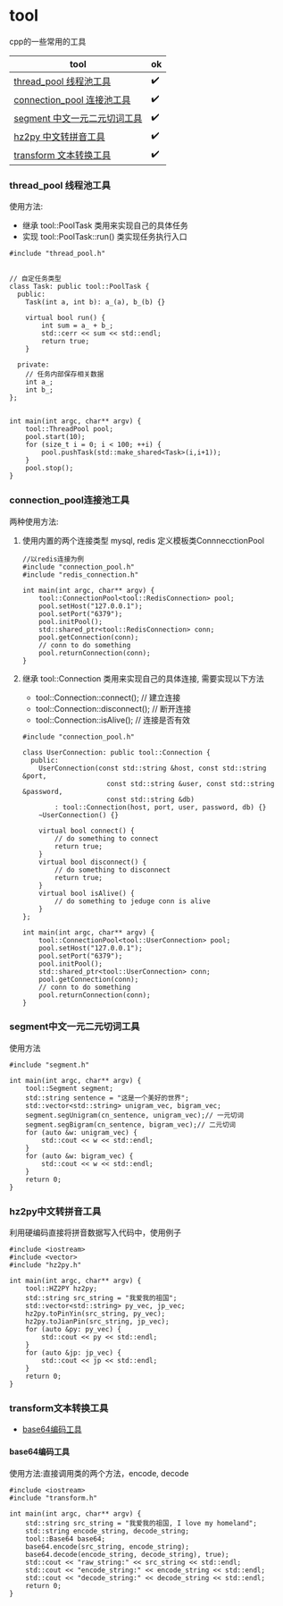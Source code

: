 # tool

cpp的一些常用的工具

|tool|ok|
|----|----|
|[thread_pool 线程池工具](#thread_pool线程池工具)| :heavy_check_mark:|
|[connection_pool 连接池工具](#connection_pool连接池工具)|:heavy_check_mark:|
|[segment 中文一元二元切词工具](#segment中文一元二元切词工具)|:heavy_check_mark:|
|[hz2py 中文转拼音工具](#hz2py中文转拼音工具)|:heavy_check_mark:|
|[transform 文本转换工具](#transform文本转换工具)|:heavy_check_mark:|

### thread_pool 线程池工具

使用方法:
* 继承 tool::PoolTask 类用来实现自己的具体任务
* 实现 tool::PoolTask::run() 类实现任务执行入口

```
#include "thread_pool.h"


// 自定任务类型
class Task: public tool::PoolTask {
  public:
    Task(int a, int b): a_(a), b_(b) {}

    virtual bool run() {
        int sum = a_ + b_;
        std::cerr << sum << std::endl;
        return true;
    }

  private:
    // 任务内部保存相关数据
    int a_;
    int b_;
};


int main(int argc, char** argv) {
    tool::ThreadPool pool;
    pool.start(10);
    for (size_t i = 0; i < 100; ++i) {
        pool.pushTask(std::make_shared<Task>(i,i+1));
    }
    pool.stop();
}

```

### connection_pool连接池工具

两种使用方法:
1. 使用内置的两个连接类型 mysql, redis 定义模板类ConnnecctionPool
    ```
    //以redis连接为例
    #include "connection_pool.h"
    #include "redis_connection.h"
    
    int main(int argc, char** argv) {
        tool::ConnectionPool<tool::RedisConnection> pool;
        pool.setHost("127.0.0.1");
        pool.setPort("6379");
        pool.initPool();
        std::shared_ptr<tool::RedisConnection> conn;
        pool.getConnection(conn);
        // conn to do something
        pool.returnConnection(conn);
    }
    ```
2. 继承 tool::Connection 类用来实现自己的具体连接, 需要实现以下方法
    * tool::Connection::connect();  // 建立连接
    * tool::Connection::disconnect(); // 断开连接
    * tool::Connection::isAlive(); // 连接是否有效

    ```
    #include "connection_pool.h"
    
    class UserConnection: public tool::Connection {
      public:
        UserConnection(const std::string &host, const std::string &port,
                         const std::string &user, const std::string &password,
                         const std::string &db)
            : tool::Connection(host, port, user, password, db) {}
        ~UserConnection() {}
        
        virtual bool connect() {
            // do something to connect
            return true;
        }
        virtual bool disconnect() {
            // do something to disconnect
            return true;
        }
        virtual bool isAlive() {
            // do something to jeduge conn is alive 
        }
    };
    
    int main(int argc, char** argv) {
        tool::ConnectionPool<tool::UserConnection> pool;
        pool.setHost("127.0.0.1");
        pool.setPort("6379");
        pool.initPool();
        std::shared_ptr<tool::UserConnection> conn;
        pool.getConnection(conn);
        // conn to do something
        pool.returnConnection(conn);
    }
    ```

### segment中文一元二元切词工具

使用方法
```
#include "segment.h"

int main(int argc, char** argv) {
    tool::Segment segment;
    std::string sentence = "这是一个美好的世界";
    std::vector<std::string> unigram_vec, bigram_vec;
    segment.segUnigram(cn_sentence, unigram_vec);// 一元切词
    segment.segBigram(cn_sentence, bigram_vec);// 二元切词
    for (auto &w: unigram_vec) {
        std::cout << w << std::endl;
    }
    for (auto &w: bigram_vec) {
        std::cout << w << std::endl;
    }
    return 0;
}

```

### hz2py中文转拼音工具
利用硬编码直接将拼音数据写入代码中，使用例子
```
#include <iostream>
#include <vector>
#include "hz2py.h"

int main(int argc, char** argv) {
    tool::HZ2PY hz2py;
    std::string src_string = "我爱我的祖国";
    std::vector<std::string> py_vec, jp_vec;
    hz2py.toPinYin(src_string, py_vec);
    hz2py.toJianPin(src_string, jp_vec);
    for (auto &py: py_vec) {
        std::cout << py << std::endl;
    }
    for (auto &jp: jp_vec) {
        std::cout << jp << std::endl;
    }
    return 0;
}

```



### transform文本转换工具

* [base64编码工具](#base64编码工具)

#### base64编码工具

使用方法:直接调用类的两个方法，encode, decode

```
#include <iostream>
#include "transform.h"

int main(int argc, char** argv) {
    std::string src_string = "我爱我的祖国, I love my homeland";
    std::string encode_string, decode_string;
    tool::Base64 base64;
    base64.encode(src_string, encode_string);
    base64.decode(encode_string, decode_string), true);
    std::cout << "raw_string:" << src_string << std::endl;
    std::cout << "encode_string:" << encode_string << std::endl;
    std::cout << "decode_string:" << decode_string << std::endl;
    return 0;
}
```
